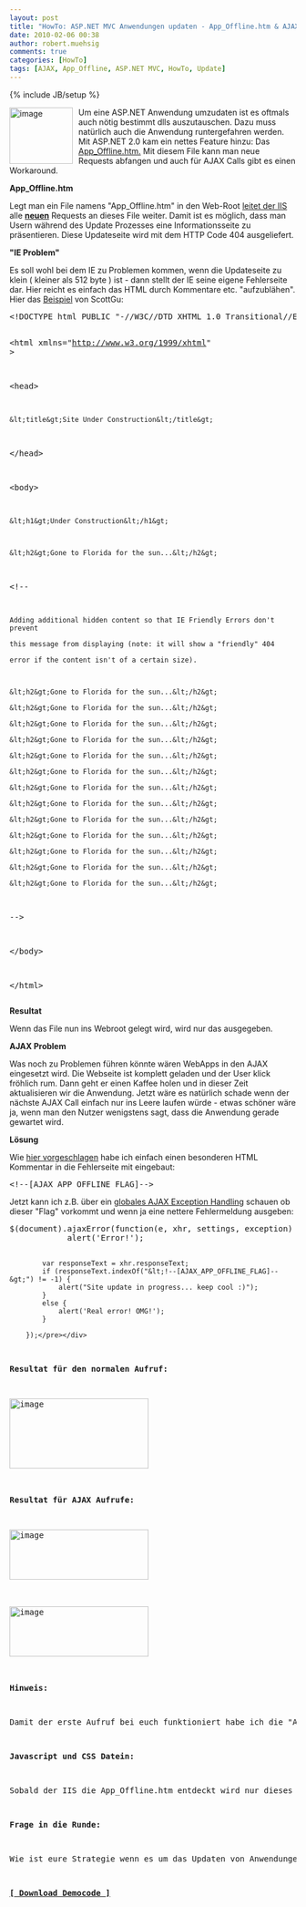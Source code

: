 ```yaml
---
layout: post
title: "HowTo: ASP.NET MVC Anwendungen updaten - App_Offline.htm & AJAX"
date: 2010-02-06 00:38
author: robert.muehsig
comments: true
categories: [HowTo]
tags: [AJAX, App_Offline, ASP.NET MVC, HowTo, Update]
---
```

{% include JB/setup %}
<p><a href="{{BASE_PATH}}/assets/wp-images/image920.png"><img style="border-right: 0px; border-top: 0px; margin: 0px 10px 0px 0px; border-left: 0px; border-bottom: 0px" height="99" alt="image" src="{{BASE_PATH}}/assets/wp-images/image_thumb105.png" width="111" align="left" border="0"></a> Um eine ASP.NET Anwendung umzudaten ist es oftmals auch nötig bestimmt dlls auszutauschen. Dazu muss natürlich auch die Anwendung runtergefahren werden. Mit ASP.NET 2.0 kam ein nettes Feature hinzu: Das <a href="http://weblogs.asp.net/scottgu/archive/2006/04/09/442332.aspx">App_Offline.htm.</a> Mit diesem File kann man neue Requests abfangen und auch für AJAX Calls gibt es einen Workaround.</p><!--more--> <p><strong>App_Offline.htm</strong></p> <p>Legt man ein File namens "App_Offline.htm" in den Web-Root <a href="http://stackoverflow.com/questions/1153449/asp-net-2-0-how-to-use-appoffline-htm">leitet der IIS</a> alle <strong><a href="http://stackoverflow.com/questions/179556/will-appoffline-htm-stop-current-requests-or-just-new-requests">neuen</a></strong> Requests an dieses File weiter. Damit ist es möglich, dass man Usern während des Update Prozesses eine Informationsseite zu präsentieren. Diese Updateseite wird mit dem HTTP Code 404 ausgeliefert. </p> <p><strong>"IE Problem"</strong></p> <p>Es soll wohl bei dem IE zu Problemen kommen, wenn die Updateseite zu klein ( kleiner als 512 byte ) ist - dann stellt der IE seine eigene Fehlerseite dar. Hier reicht es einfach das HTML durch Kommentare etc. "aufzublähen".<br>Hier das <a href="http://weblogs.asp.net/scottgu/archive/2006/04/09/442332.aspx">Beispiel</a> von ScottGu:</p> <div class="wlWriterSmartContent" id="scid:812469c5-0cb0-4c63-8c15-c81123a09de7:e45fb7ac-dd65-4cb5-9048-8e3c6b7f2b77" style="padding-right: 0px; display: inline; padding-left: 0px; float: none; padding-bottom: 0px; margin: 0px; padding-top: 0px"><pre name="code" class="c#">&lt;!DOCTYPE html PUBLIC "-//W3C//DTD XHTML 1.0 Transitional//EN" "http://www.w3.org/TR/xhtml1/DTD/xhtml1-transitional.dtd"&gt;

&lt;html xmlns="http://www.w3.org/1999/xhtml" &gt;

&lt;head&gt;

    &lt;title&gt;Site Under Construction&lt;/title&gt;

&lt;/head&gt;

&lt;body&gt;

    &lt;h1&gt;Under Construction&lt;/h1&gt;

 

    &lt;h2&gt;Gone to Florida for the sun...&lt;/h2&gt;

   

&lt;!--       

    Adding additional hidden content so that IE Friendly Errors don't prevent

    this message from displaying (note: it will show a "friendly" 404

    error if the content isn't of a certain size).

   

    &lt;h2&gt;Gone to Florida for the sun...&lt;/h2&gt; 

    &lt;h2&gt;Gone to Florida for the sun...&lt;/h2&gt; 

    &lt;h2&gt;Gone to Florida for the sun...&lt;/h2&gt; 

    &lt;h2&gt;Gone to Florida for the sun...&lt;/h2&gt; 

    &lt;h2&gt;Gone to Florida for the sun...&lt;/h2&gt; 

    &lt;h2&gt;Gone to Florida for the sun...&lt;/h2&gt; 

    &lt;h2&gt;Gone to Florida for the sun...&lt;/h2&gt; 

    &lt;h2&gt;Gone to Florida for the sun...&lt;/h2&gt; 

    &lt;h2&gt;Gone to Florida for the sun...&lt;/h2&gt; 

    &lt;h2&gt;Gone to Florida for the sun...&lt;/h2&gt; 

    &lt;h2&gt;Gone to Florida for the sun...&lt;/h2&gt; 

    &lt;h2&gt;Gone to Florida for the sun...&lt;/h2&gt; 

    &lt;h2&gt;Gone to Florida for the sun...&lt;/h2&gt;     

--&gt;

&lt;/body&gt;

&lt;/html&gt;</pre></div>
<p><strong>Resultat</strong></p>
<p>Wenn das File nun ins Webroot gelegt wird, wird nur das ausgegeben.</p>
<p><strong>AJAX Problem</strong></p>
<p>Was noch zu Problemen führen könnte wären WebApps in den AJAX eingesetzt wird. Die Webseite ist komplett geladen und der User klick fröhlich rum. Dann geht er einen Kaffee holen und in dieser Zeit aktualisieren wir die Anwendung. Jetzt wäre es natürlich schade wenn der nächste AJAX Call einfach nur ins Leere laufen würde - etwas schöner wäre ja, wenn man den Nutzer wenigstens sagt, dass die Anwendung gerade gewartet wird.</p>
<p><strong>Lösung</strong></p>
<p>Wie <a href="http://weblogs.asp.net/mschwarz/archive/2006/04/11/App_5F00_Offline.htm-and-Ajax.NET-Professional.aspx">hier vorgeschlagen</a> habe ich einfach einen besonderen HTML Kommentar in die Fehlerseite mit eingebaut:</p>
<div class="wlWriterSmartContent" id="scid:812469c5-0cb0-4c63-8c15-c81123a09de7:1803eea8-a55a-4776-bd26-1d22da5e0702" style="padding-right: 0px; display: inline; padding-left: 0px; float: none; padding-bottom: 0px; margin: 0px; padding-top: 0px"><pre name="code" class="c#">&lt;!--[AJAX_APP_OFFLINE_FLAG]--&gt;   </pre></div>
<p>Jetzt kann ich z.B. über ein <a href="{{BASE_PATH}}/2010/01/26/howto-globales-exception-handling-fr-jquery-ajax-aufrufe/">globales AJAX Exception Handling</a> schauen ob dieser "Flag" vorkommt und wenn ja eine nettere Fehlermeldung ausgeben:</p>
<div class="wlWriterSmartContent" id="scid:812469c5-0cb0-4c63-8c15-c81123a09de7:32d1d7f5-f30d-4460-a03a-7b8d2de3c9b5" style="padding-right: 0px; display: inline; padding-left: 0px; float: none; padding-bottom: 0px; margin: 0px; padding-top: 0px"><pre name="code" class="c#">$(document).ajaxError(function(e, xhr, settings, exception) {
            alert('Error!');

            var responseText = xhr.responseText;
            if (responseText.indexOf("&lt;!--[AJAX_APP_OFFLINE_FLAG]--&gt;") != -1) {
                alert("Site update in progress... keep cool :)");
            }
            else {
                alert('Real error! OMG!');
            }

        });</pre></div>
<p><strong>Resultat für den normalen Aufruf:</strong></p>
<p><a href="{{BASE_PATH}}/assets/wp-images/image921.png"><img style="border-right: 0px; border-top: 0px; border-left: 0px; border-bottom: 0px" height="123" alt="image" src="{{BASE_PATH}}/assets/wp-images/image_thumb106.png" width="244" border="0"></a> </p>
<p><strong>Resultat für AJAX Aufrufe:</strong></p>
<p><a href="{{BASE_PATH}}/assets/wp-images/image922.png"><img style="border-right: 0px; border-top: 0px; border-left: 0px; border-bottom: 0px" height="88" alt="image" src="{{BASE_PATH}}/assets/wp-images/image_thumb107.png" width="244" border="0"></a> </p>
<p><a href="{{BASE_PATH}}/assets/wp-images/image923.png"><img style="border-right: 0px; border-top: 0px; border-left: 0px; border-bottom: 0px" height="88" alt="image" src="{{BASE_PATH}}/assets/wp-images/image_thumb108.png" width="244" border="0"></a> </p>
<p><strong>Hinweis:</strong></p>
<p>Damit der erste Aufruf bei euch funktioniert habe ich die "App_Offline.htm" mal in "xApp_Offline.htm" umbenannt. </p>
<p><strong>Javascript und CSS Datein:</strong></p>
<p>Sobald der IIS die App_Offline.htm entdeckt wird nur dieses File ausgeliefert. Somit kann man in der App_Offline.htm keine CSS Datei einbinden die in dieser Webapplikation liegt!</p>
<p><strong>Frage in die Runde:</strong></p>
<p>Wie ist eure Strategie wenn es um das Updaten von Anwendungen geht? </p>
<p><strong><a href="{{BASE_PATH}}/assets/files/democode/mvcappoffline/mvcappoffline.zip">[ Download Democode ]</a></strong></p>
